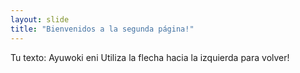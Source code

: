 ```yaml
---
layout: slide
title: "Bienvenidos a la segunda página!"
---
```

Tu texto: Ayuwoki eni
Utiliza la flecha hacia la izquierda para volver!